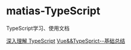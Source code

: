 # matias-TypeScript

TypeScript学习、使用文档

[深入理解 TypeScript](https://jkchao.github.io/typescript-book-chinese/#why)
[Vue&&TypeSprict--基础总结](https://www.kancloud.cn/cyyspring/vuejs/936826)